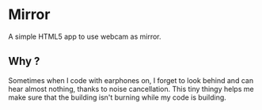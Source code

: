 # Mirror
A simple HTML5 app to use webcam as mirror.

## Why ?
Sometimes when I code with earphones on, I forget to look behind and can hear almost nothing, thanks to noise cancellation. This tiny thingy helps me make sure that the building isn't burning while my code is building.
